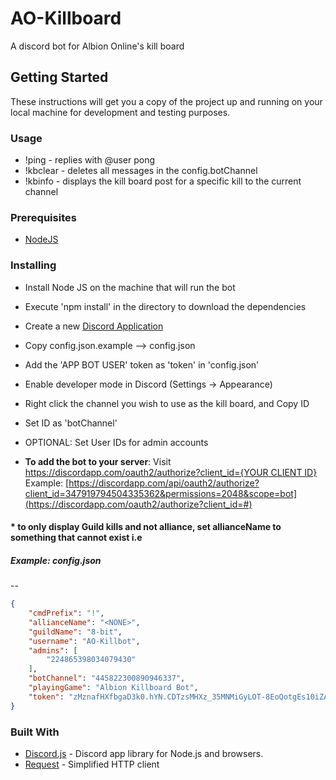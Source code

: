 # AO-Killboard

A discord bot for Albion Online's kill board

## Getting Started

These instructions will get you a copy of the project up and running on your local machine for development and testing purposes.


### Usage

* !ping - replies with @user pong
* !kbclear - deletes all messages in the config.botChannel
* !kbinfo <eventId> - displays the kill board post for a specific kill to the current channel

### Prerequisites

* [NodeJS](https://nodejs.org/)

### Installing

* Install Node JS on the machine that will run the bot
* Execute 'npm install' in the directory to download the dependencies
* Create a new [Discord Application](https://discordapp.com/developers/applications/)
* Copy config.json.example --> config.json
* Add the 'APP BOT USER' token as 'token' in 'config.json'
* Enable developer mode in Discord (Settings -> Appearance)
* Right click the channel you wish to use as the kill board, and Copy ID
* Set ID as 'botChannel'
* OPTIONAL: Set User IDs for admin accounts

* **To add the bot to your server**: Visit [https://discordapp.com/oauth2/authorize?client_id={YOUR CLIENT ID}](https://discordapp.com/oauth2/authorize?client_id=#)
Example: [https://discordapp.com/api/oauth2/authorize?client_id=347919794504335362&permissions=2048&scope=bot](https://discordapp.com/oauth2/authorize?client_id=#)

#### * to only display Guild kills and not alliance, set allianceName to something that cannot exist i.e <NONE>

##### Example: config.json

--

```json
{
    "cmdPrefix": "!",
    "allianceName": "<NONE>",
    "guildName": "8-bit",
    "username": "AO-Killbot",
    "admins": [
        "224865398034079430"
    ],
    "botChannel": "445822300890946337",
    "playingGame": "Albion Killboard Bot",
    "token": "zMznafHXfbgaD3k0.hYN.CDTzsMHXz_35MNMiGyLOT-8EoQotgEs10iZAa7"
}

```

### Built With

* [Discord.js](https://github.com/hydrabolt/discord.js/) - Discord app library for Node.js and browsers.
* [Request](https://github.com/request/request) - Simplified HTTP client
